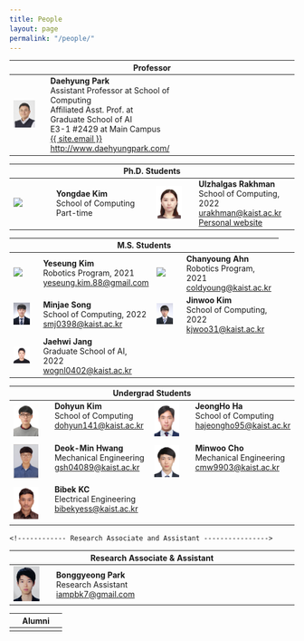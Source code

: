 ```yaml
---
title: People
layout: page
permalink: "/people/"
---
```


<!--
If you want to change the style of the table, please look at the table tags in _sass/_layout.scss.
-->

<!---------------- Professor --------------------->
<table>
<colgroup>
<col width="15%" />
<col width="35%" />
<col width="15%" />
<col width="35%" />
</colgroup>
<thead>
<tr>
<th class="caption" colspan="4">Professor</th>
</tr>
</thead>
<tbody>
<tr>
<td>
    <a href="/assets/people/daehyung_park.jpg" data-lightbox="Daehyung Park" >
      <img style="width: 75%" src="/assets/people/daehyung_park.jpg">
      </a>
</td>
<td>
    <b>Daehyung Park</b><br>
    Assistant Professor at School of Computing<br>
    Affiliated Asst. Prof. at Graduate School of AI<br>
    <i class="fa fa-building" aria-hidden="true"></i> E3-1 #2429 at Main Campus <br>    
    <a href="mailto:{{ site.email}}">
       <i class="fa fa-envelope-o"></i>
       <span class="username">{{ site.email }}</span>
    </a>
    <br>
    <a href="http://www.daehyungpark.com">http://www.daehyungpark.com/</a>
</td>
<td></td>
<td></td>
</tr>
</tbody>
</table>




<!---------------- Ph.D --------------------->
<table>
<colgroup>
<col width="15%" />
<col width="35%" />
<col width="15%" />
<col width="35%" />
</colgroup>
<thead>
<tr>
<th class="caption" colspan="4">Ph.D. Students</th>
</tr>
</thead>
<tbody>

<tr>
<!-- Yongdae Kim -->
<td>
    <a href="/assets/people/noname.jpg" data-lightbox="Yongdae Kim" >
      <img style="width: 75%" src="/assets/people/noname.jpg">
      </a>
</td>
<td>
    <b>Yongdae Kim</b><br>
    School of Computing<br>
    Part-time
    <br>
</td>

<!--Ulzhalgas Rakhman  -->
<td>
    <a href="/assets/people/ulzhalgas_rakhman.png" data-lightbox="Ulzhalgas Rakhman" >
      <img style="width: 75%" src="/assets/people/ulzhalgas_rakhman.png">
      </a>
</td>
<td>
    <b>Ulzhalgas Rakhman</b><br>
    School of Computing, 2022<br> 
    <a href="mailto:urakhman@kaist.ac.kr">
       <i class="fa fa-envelope-o"></i>
       <span class="username">urakhman@kaist.ac.kr</span>
    </a>
    <br>
    <a href="https://ulzhalgasrakhman.github.io/">Personal website</a>	
</td>

</tr>

</tbody>


<!---------------- M.S. --------------------->
<table>
<colgroup>
<col width="15%" />
<col width="35%" />
<col width="15%" />
<col width="35%" />
</colgroup>
<thead>
<tr>
<th class="caption" colspan="4">M.S. Students</th>
</tr>
</thead>
<tbody>

<tr>
    

<!-- Yeseung Kim -->
<td>
    <a href="/assets/people/yeseung_kim.jpg" data-lightbox="Yeseung Kim" >
      <img style="width: 75%" src="/assets/people/yeseung_kim.jpg">
    </a>
</td>
<td>
    <b>Yeseung Kim</b><br>
    Robotics Program, 2021<br>
    <a href="mailto:yeseung.kim.88@gmail.com">
       <i class="fa fa-envelope-o"></i>
       <span class="username">yeseung.kim.88@gmail.com</span>
    </a>
    <br>
</td>


<!-- Chanyoung Ahn -->
<td>
    <a href="/assets/people/chanyoung_ahn.jpg" data-lightbox="Chanyoung Ahn" >
      <img style="width: 75%" src="/assets/people/chanyoung_ahn.jpg">
    </a>
</td>
<td>
    <b>Chanyoung Ahn</b><br>
    Robotics Program, 2021<br>
    <a href="mailto:coldyoung@kaist.ac.kr">
       <i class="fa fa-envelope-o"></i>
       <span class="username">coldyoung@kaist.ac.kr</span>
    </a>
    <br>
</td>

<td></td>
<td></td>

</tr>
    
    
    
<tr>
<!-- Minjae Song -->
<td>
    <a href="/assets/people/minjae_song.jpg" data-lightbox="Minjae Song" >
      <img style="width: 75%" src="/assets/people/minjae_song.jpg">
    </a>
</td>
<td>
    <b>Minjae Song</b><br>
    School of Computing, 2022<br>
    <a href="mailto:smj0398@kaist.ac.kr">
       <i class="fa fa-envelope-o"></i>
       <span class="username">smj0398@kaist.ac.kr</span>
    </a>
    <br>
</td>

   
<td>
    <a href="/assets/people/jinwoo_kim.jpg" data-lightbox="Jinwoo Kim" >
      <img style="width: 75%" src="/assets/people/jinwoo_kim.jpg">
    </a>
</td>
<td>
    <b>Jinwoo Kim</b><br>
    School of Computing, 2022<br>
    <a href="mailto:kjwoo31@kaist.ac.kr">
       <i class="fa fa-envelope-o"></i>
       <span class="username">kjwoo31@kaist.ac.kr</span>
    </a>
 
</td>
</tr>
<tr>    
<!-- Jaehwi Jang -->
<td>
    <a href="/assets/people/jaehwi_jang.jpg" data-lightbox="Jaehwi Jang" >
      <img style="width: 75%" src="/assets/people/jaehwi_jang.jpg">
    </a>
</td>
<td>
    <b>Jaehwi Jang</b><br>
    Graduate School of AI, 2022<br>
    <a href="mailto:wognl0402@kaist.ac.kr">
       <i class="fa fa-envelope-o"></i>
       <span class="username">wognl0402@kaist.ac.kr</span>
    </a>
    <br>
</td>
</tr>    
</tbody>

<!---------------- Undergrad --------------------->
<table>
<colgroup>
<col width="15%" />
<col width="35%" />
<col width="15%" />
<col width="35%" />
</colgroup>
<thead>
<tr>
<th class="caption" colspan="4">Undergrad Students</th>
</tr>
</thead>
<tbody>
<!--김도현-->
<td>
    <a href="/assets/people/kim_dohyun.jpg" data-lightbox="No name" >
      <img style="width: 75%" src="/assets/people/kim_dohyun.jpg">
      </a>
</td>
<td>
    <b>Dohyun Kim</b><br>
    School of Computing<br>
     <a href="mailto:dohyun141@kaist.ac.kr">
       <i class="fa fa-envelope-o"></i>
       <span class="username">dohyun141@kaist.ac.kr</span>
    </a>
    <br>    
    <br>
</td>
<!--하정호  -->
<td>
    <a href="/assets/people/jeongho_ha.jpg" data-lightbox="No name" >
      <img style="width: 75%" src="/assets/people/jeongho_ha.jpg">
      </a>
</td>
<td>
    <b>JeongHo Ha</b><br>
    School of Computing<br>
     <a href="mailto:hajeongho95@kaist.ac.kr">
       <i class="fa fa-envelope-o"></i>
       <span class="username">hajeongho95@kaist.ac.kr </span>
    </a>
    <br>    
    <br>
</td>
<tr>
<!--황덕민  -->
    <td>
        <a href="/assets/people/deokmin_hwang.jpg" data-lightbox="No name" >
        <img style="width: 75%" src="/assets/people/deokmin_hwang.jpg">
        </a>
    </td>
    <td>
        <b>Deok-Min Hwang</b><br>
        Mechanical Engineering <br>
        <a href="mailto:gsh04089@kaist.ac.kr">
        <i class="fa fa-envelope-o"></i>
        <span class="username">gsh04089@kaist.ac.kr </span>
        </a>
        <br>    
        <br>
    </td>
    <!--Minwoo Cho  -->
    <td>
        <a href="/assets/people/minwoo_cho.jpg" data-lightbox="No name" >
        <img style="width: 75%" src="/assets/people/minwoo_cho.jpg">
        </a>
    </td>
    <td>
        <b>Minwoo Cho</b><br>
        Mechanical Engineering <br>
        <a href="mailto:cmw9903@kaist.ac.kr">
        <i class="fa fa-envelope-o"></i>
        <span class="username">cmw9903@kaist.ac.kr </span>
        </a>
        <br>    
        <br>
    </td>
			
</tr>
<tr>
<!--Minwoo Cho  -->
    <td>
        <a href="/assets/people/bibek_kc.JPG" data-lightbox="No name" >
        <img style="width: 75%" src="/assets/people/bibek_kc.JPG">
        </a>
    </td>
    <td>
        <b>Bibek KC</b><br>
        Electrical Engineering <br>
        <a href="mailto:bibekyess@kaist.ac.kr">
        <i class="fa fa-envelope-o"></i>
        <span class="username">bibekyess@kaist.ac.kr </span>
        </a>
        <br>    
        <br>
    </td>
    <td>
    </td>
    <td>
    </td>
</tr>

</tbody>

<!------------ Research Associate and Assistant ---------------->
<table>
<colgroup>
<col width="15%" />
<col width="35%" />
<col width="15%" />
<col width="35%" />
</colgroup>
<thead>
<tr>
<th class="caption" colspan="4">Research Associate & Assistant</th>
</tr>
</thead>
<tbody>

<tr>

<!-- No name -->
<td>
    <a href="/assets/people/bonggyeong_park.png" data-lightbox=" Bonggyeong Park" >
      <img style="width: 75%" src="/assets/people/bonggyeong_park.png">
      </a>
</td>
<td>
    <b>Bonggyeong Park</b><br>
    Research Assistant<br>
     <a href="mailto:iampbk7@gmail.com">
       <i class="fa fa-envelope-o"></i>
       <span class="username">iampbk7@gmail.com</span>
    </a>
    <br>
</td>


</tr>

</tbody>

    <!------------ Research Associate and Assistant ---------------->
<table>
<colgroup>
<col width="15%" />
<col width="35%" />
<col width="15%" />
<col width="35%" />
</colgroup>
<thead>
<tr>
<th class="caption" colspan="4">Alumni</th>
</tr>
</thead>
<tbody>

<tr>


<!--  -->
<td>
</td>
<td>
</td>



</tr>

</tbody>

<!---------------- Alum. --------------------->

</table>
